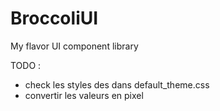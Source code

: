# BroccoliUI
 My flavor UI component library


TODO : 
- check les styles des <tag> dans default_theme.css
- convertir les valeurs en pixel